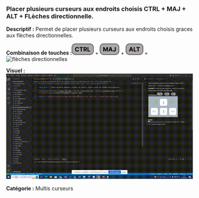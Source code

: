 ### Placer plusieurs curseurs aux endroits choisis CTRL + MAJ + ALT + FLèches directionnelle.

**Descriptif :** Permet de placer plusieurs curseurs aux endroits choisis graces aux flèches directionnelles.

**Combinaison de touches :**![ctrl](../touches/CTRL.png) + ![Maj](../touches/MAJ.png) + ![Alt](../touches/ALT.png) +![flèches directionnelles](../touches/Flèches%20directionnelles.png)

**Visuel :** ![Placer plusieurs curseurs aux endroits choisis CTRL + MAJ + ALT + FLèches directionnelle](ctrl+maj+alt+f.d.gif)

**Catégorie :** Multis curseurs